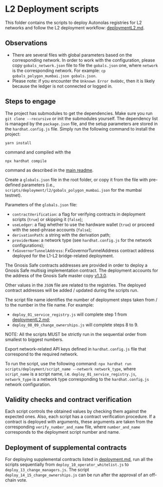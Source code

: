 # L2 Deployment scripts
This folder contains the scripts to deploy Autonolas registries for L2 networks and follow the L2 deployment
workflow: [deploymentL2.md](https://github.com/valory-xyz/autonolas-registries/blob/main/docs/deploymentL2.md).

## Observations
- There are several files with global parameters based on the corresponding network. In order to work with the configuration,
  please copy `gobals_network.json` file to file the `gobals.json` one, where `network` is the corresponding network.
  For example: `cp gobals_polygon_mumbai.json gobals.json`.
- Please note: if you encounter the `Unknown Error 0x6b0c`, then it is likely because the ledger is not connected or logged in.

## Steps to engage
The project has submodules to get the dependencies. Make sure you run `git clone --recursive` or init the submodules yourself.
The dependency list is managed by the `package.json` file, and the setup parameters are stored in the `hardhat.config.js` file.
Simply run the following command to install the project:
```
yarn install
```
command and compiled with the
```
npx hardhat compile
```
command as described in the [main readme](https://github.com/valory-xyz/autonolas-registries/blob/main/README.md).


Create a `globals.json` file in the root folder, or copy it from the file with pre-defined parameters (i.e., `scripts/deployment/l2/gobals_polygon_mumbai.json` for the mumbai testnet).

Parameters of the `globals.json` file:
- `contractVerification`: a flag for verifying contracts in deployment scripts (`true`) or skipping it (`false`);
- `useLedger`: a flag whether to use the hardware wallet (`true`) or proceed with the seed-phrase accounts (`false`);
- `derivationPath`: a string with the derivation path;
- `providerName`: a network type (see `hardhat.config.js` for the network configurations);
- `fxGovernorTunnelAddress`: FxGovernorTunnelAddress contract address deployed for the L1-L2 bridge-related deployment.

The Gnosis Safe contracts addresses are provided in order to deploy a Gnosis Safe multisig implementation contract. The deployment
accounts for the address of the Gnosis Safe master copy [v1.3.0](https://github.com/safe-global/safe-deployments/blob/main/src/assets/v1.3.0/gnosis_safe.json).

Other values in the `JSON` file are related to the registries. The deployed contract addresses will be added / updated during the scripts run.

The script file name identifies the number of deployment steps taken from / to the number in the file name. For example:
- `deploy_01_service_registry.js` will complete step 1 from [deploymentL2.md](https://github.com/valory-xyz/autonolas-registries/blob/main/docs/deploymentL2.md);
- `deploy_08_09_change_ownerships.js` will complete steps 8 to 9.

NOTE: All the scripts MUST be strictly run in the sequential order from smallest to biggest numbers.

Export network-related API keys defined in `hardhat.config.js` file that correspond to the required network.

To run the script, use the following command:
`npx hardhat run scripts/deployment/script_name --network network_type`,
where `script_name` is a script name, i.e. `deploy_01_service_registry.js`, `network_type` is a network type corresponding to the `hardhat.config.js` network configuration.

## Validity checks and contract verification
Each script controls the obtained values by checking them against the expected ones. Also, each script has a contract verification procedure.
If a contract is deployed with arguments, these arguments are taken from the corresponding `verify_number_and_name` file, where `number_and_name` corresponds to the deployment script number and name.

## Deployment of supplemental contracts
For deploying supplemental contracts listed in [deployment.md](https://github.com/valory-xyz/autonolas-registries/blob/main/docs/deploymentL2.md),
run all the scripts sequentially from `deploy_10_operator_whitelist.js` to `deploy_13_change_managers.js`.
The script `deploy_14_15_change_ownerships.js` can be run after the approval of an off-chain vote.


